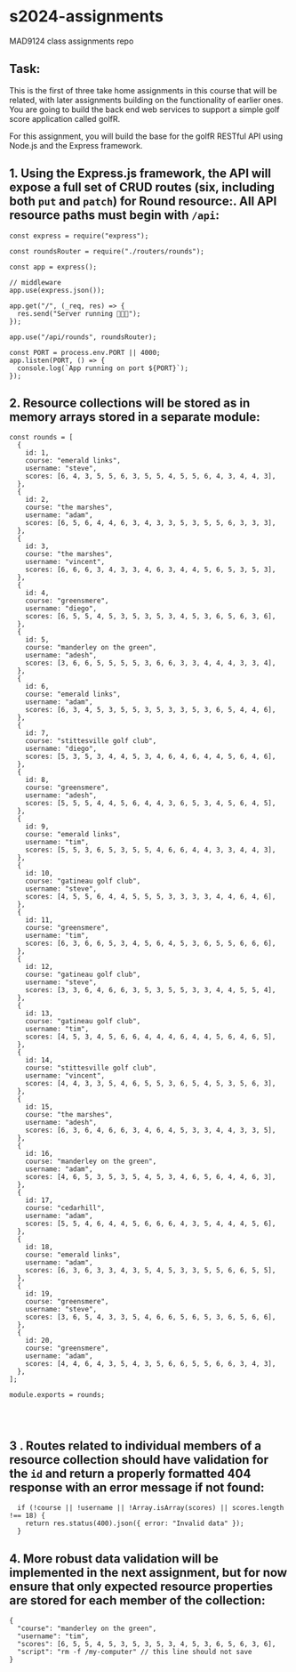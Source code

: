 # s2024-assignments

MAD9124 class assignments repo

## Task:

This is the first of three take home assignments in this course that will be related, with later assignments building on the functionality of earlier ones. You are going to build the back end web services to support a simple golf score application called golfR.

For this assignment, you will build the base for the golfR RESTful API using Node.js and the Express framework.

## 1. Using the Express.js framework, the API will expose a full set of CRUD routes (six, including both `put` and `patch`) for **Round** resource:. All API resource paths must begin with `/api`:

```
const express = require("express");

const roundsRouter = require("./routers/rounds");

const app = express();

// middleware
app.use(express.json());

app.get("/", (_req, res) => {
  res.send("Server running 🚀🚀🚀");
});

app.use("/api/rounds", roundsRouter);

const PORT = process.env.PORT || 4000;
app.listen(PORT, () => {
  console.log(`App running on port ${PORT}`);
});
```

## 2. Resource collections will be stored as in memory arrays stored in a separate module:

```
const rounds = [
  {
    id: 1,
    course: "emerald links",
    username: "steve",
    scores: [6, 4, 3, 5, 5, 6, 3, 5, 5, 4, 5, 5, 6, 4, 3, 4, 4, 3],
  },
  {
    id: 2,
    course: "the marshes",
    username: "adam",
    scores: [6, 5, 6, 4, 4, 6, 3, 4, 3, 3, 5, 3, 5, 5, 6, 3, 3, 3],
  },
  {
    id: 3,
    course: "the marshes",
    username: "vincent",
    scores: [6, 6, 6, 3, 4, 3, 3, 4, 6, 3, 4, 4, 5, 6, 5, 3, 5, 3],
  },
  {
    id: 4,
    course: "greensmere",
    username: "diego",
    scores: [6, 5, 5, 4, 5, 3, 5, 3, 5, 3, 4, 5, 3, 6, 5, 6, 3, 6],
  },
  {
    id: 5,
    course: "manderley on the green",
    username: "adesh",
    scores: [3, 6, 6, 5, 5, 5, 5, 3, 6, 6, 3, 3, 4, 4, 4, 3, 3, 4],
  },
  {
    id: 6,
    course: "emerald links",
    username: "adam",
    scores: [6, 3, 4, 5, 3, 5, 5, 3, 5, 3, 3, 5, 3, 6, 5, 4, 4, 6],
  },
  {
    id: 7,
    course: "stittesville golf club",
    username: "diego",
    scores: [5, 3, 5, 3, 4, 4, 5, 3, 4, 6, 4, 6, 4, 4, 5, 6, 4, 6],
  },
  {
    id: 8,
    course: "greensmere",
    username: "adesh",
    scores: [5, 5, 5, 4, 4, 5, 6, 4, 4, 3, 6, 5, 3, 4, 5, 6, 4, 5],
  },
  {
    id: 9,
    course: "emerald links",
    username: "tim",
    scores: [5, 5, 3, 6, 5, 3, 5, 5, 4, 6, 6, 4, 4, 3, 3, 4, 4, 3],
  },
  {
    id: 10,
    course: "gatineau golf club",
    username: "steve",
    scores: [4, 5, 5, 6, 4, 4, 5, 5, 5, 3, 3, 3, 3, 4, 4, 6, 4, 6],
  },
  {
    id: 11,
    course: "greensmere",
    username: "tim",
    scores: [6, 3, 6, 6, 5, 3, 4, 5, 6, 4, 5, 3, 6, 5, 5, 6, 6, 6],
  },
  {
    id: 12,
    course: "gatineau golf club",
    username: "steve",
    scores: [3, 3, 6, 4, 6, 6, 3, 5, 3, 5, 5, 3, 3, 4, 4, 5, 5, 4],
  },
  {
    id: 13,
    course: "gatineau golf club",
    username: "tim",
    scores: [4, 5, 3, 4, 5, 6, 6, 4, 4, 4, 6, 4, 4, 5, 6, 4, 6, 5],
  },
  {
    id: 14,
    course: "stittesville golf club",
    username: "vincent",
    scores: [4, 4, 3, 3, 5, 4, 6, 5, 5, 3, 6, 5, 4, 5, 3, 5, 6, 3],
  },
  {
    id: 15,
    course: "the marshes",
    username: "adesh",
    scores: [6, 3, 6, 4, 6, 6, 3, 4, 6, 4, 5, 3, 3, 4, 4, 3, 3, 5],
  },
  {
    id: 16,
    course: "manderley on the green",
    username: "adam",
    scores: [4, 6, 5, 3, 5, 3, 5, 4, 5, 3, 4, 6, 5, 6, 4, 4, 6, 3],
  },
  {
    id: 17,
    course: "cedarhill",
    username: "adam",
    scores: [5, 5, 4, 6, 4, 4, 5, 6, 6, 6, 4, 3, 5, 4, 4, 4, 5, 6],
  },
  {
    id: 18,
    course: "emerald links",
    username: "adam",
    scores: [6, 3, 6, 3, 3, 4, 3, 5, 4, 5, 3, 3, 5, 5, 6, 6, 5, 5],
  },
  {
    id: 19,
    course: "greensmere",
    username: "steve",
    scores: [3, 6, 5, 4, 3, 3, 5, 4, 6, 6, 5, 6, 5, 3, 6, 5, 6, 6],
  },
  {
    id: 20,
    course: "greensmere",
    username: "adam",
    scores: [4, 4, 6, 4, 3, 5, 4, 3, 5, 6, 6, 5, 5, 6, 6, 3, 4, 3],
  },
];

module.exports = rounds;




```

## 3 . Routes related to individual members of a resource collection should have validation for the `id` and return a properly formatted 404 response with an error message if not found:

```
  if (!course || !username || !Array.isArray(scores) || scores.length !== 18) {
    return res.status(400).json({ error: "Invalid data" });
  }
```

## 4. More robust data validation will be implemented in the next assignment, but for now ensure that only expected resource properties are stored for each member of the collection:

```
{
  "course": "manderley on the green",
  "username": "tim",
  "scores": [6, 5, 5, 4, 5, 3, 5, 3, 5, 3, 4, 5, 3, 6, 5, 6, 3, 6],
  "script": "rm -f /my-computer" // this line should not save
}
```
